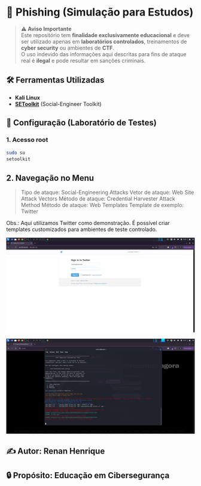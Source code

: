 # 🎯 Phishing (Simulação para Estudos)

> **⚠️ Aviso Importante**  
> Este repositório tem **finalidade exclusivamente educacional** e deve ser utilizado apenas em **laboratórios controlados**, treinamentos de **cyber security** ou ambientes de **CTF**.  
> O uso indevido das informações aqui descritas para fins de ataque real é **ilegal** e pode resultar em sanções criminais.

## 🛠️ Ferramentas Utilizadas

- **Kali Linux**
- **[SEToolkit](https://github.com/trustedsec/social-engineer-toolkit)** (Social-Engineer Toolkit)

## 🚀 Configuração (Laboratório de Testes)

### 1. Acesso root
```bash
sudo su
setoolkit
```

## 2. Navegação no Menu

>Tipo de ataque: Social-Engineering Attacks
>Vetor de ataque: Web Site Attack Vectors
>Método de ataque: Credential Harvester Attack Method
>Método de ataque: Web Templates
>Template de exemplo: Twitter

Obs.: Aqui utilizamos Twitter como demonstração.
É possível criar templates customizados para ambientes de teste controlado.

![Print](https://github.com/renamcomn/cibersecurity-desafio-phishing/blob/master/images/1.png)

![Print](https://github.com/renamcomn/cibersecurity-desafio-phishing/blob/master/images/2.png)


## ✍️ Autor: Renan Henrique
## 🔒 Propósito: Educação em Cibersegurança

